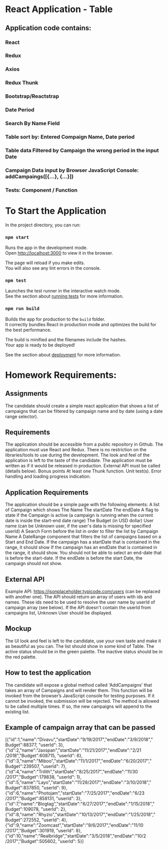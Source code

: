 # React Application - Table

## Application code contains:

### React

### Redux

### Axios

### Redux Thunk

### Bootstrap/Reactstrap

### Date Period

### Search By Name Field

### Table sort by: Entered Compaign Name, Date period

### Table data Filtered by Campaign the wrong period in the input Date

### Campaign Data input by Browser JavaScript Console: addCampaings([{...}, {...}])

### Tests: Component / Function

# To Start the Application

In the project directory, you can run:

### `npm start`

Runs the app in the development mode.\
Open [http://localhost:3000](http://localhost:3000) to view it in the browser.

The page will reload if you make edits.\
You will also see any lint errors in the console.

### `npm test`

Launches the test runner in the interactive watch mode.\
See the section about [running tests](https://facebook.github.io/create-react-app/docs/running-tests) for more information.

### `npm run build`

Builds the app for production to the `build` folder.\
It correctly bundles React in production mode and optimizes the build for the best performance.

The build is minified and the filenames include the hashes.\
Your app is ready to be deployed!

See the section about [deployment](https://facebook.github.io/create-react-app/docs/deployment) for more information.

# Homework Requirements:

## Assignments

The candidate should create a simple react application that shows a list of campaigns that can be filtered by campaign name and by date (using
a date range selector).

## Requirements

The application should be accessible from a public repository in Github.
The application must use React and Redux.
There is no restriction on the libraries/tools to use during the development.
The look and feel of the application is left to the taste of the candidate.
The application must be written as if it would be released in production.
External API must be called (details below).
Bonus points
At least one Thunk function.
Unit test(s).
Error handling and loading progress indication.

## Application Requirements

The application should be a simple page with the following elements:
A list of Campaign which shows
The Name
The startDate
The endDate
A flag to state if the Campaign is active (a campaign is running when the current date is inside the start-end date range)
The Budget (in USD dollar)
User name (can be Unknown user, if the user's data is missing for specified userId)
A Search Form before the list in order to filter the list by Campaign Name
A DateRange component that filters the list of campaigns based on a Start and End Date.
If the campaign has a startDate that is contained in the range, it should show
If the campaign has an endDate that is contained in the range, it should show.
You should not be able to select an end-date that is before the start-date.
If the endDate is before the start Date, the campaign should not show.

## External API

Example API: https://jsonplaceholder.typicode.com/users (can be replaced with another one).
The API should return an array of users with ids and names. These ids need to be used to resolve the user name by userId of campaign array
(see below).
If the API doesn't contain the userId from campaigns list, Unknown User should be displayed.

## Mockup

The UI look and feel is left to the candidate, use your own taste and make it as beautiful as you can.
The list should show in some kind of Table.
The active status should be in the green palette.
The inactive status should be in the red palette.

## How to test the application

The candidate will expose a global method called 'AddCampaigns' that takes an array of Campaigns and will render them.
This function will be invoked from the browser’s JavaScript console for testing purposes. If it cannot be invoked, the submission will be rejected.
The method is allowed to be called multiple times. If so, the new campaigns will append to the existing list.

## Example of campaign array that can be passed

[{"id":1,"name":"Divavu","startDate":"9/19/2017","endDate":"3/9/2018","
Budget":88377, "userId": 3},
{"id":2,"name":"Jaxspan","startDate":"11/21/2017","endDate":"2/21
/2018","Budget":608715, "userId": 6},
{"id":3,"name":"Miboo","startDate":"11/1/2017","endDate":"6/20/2017","
Budget":239507, "userId": 7},
{"id":4,"name":"Trilith","startDate":"8/25/2017","endDate":"11/30
/2017","Budget":179838, "userId": 1},
{"id":5,"name":"Layo","startDate":"11/28/2017","endDate":"3/10/2018","
Budget":837850, "userId": 9},
{"id":6,"name":"Photojam","startDate":"7/25/2017","endDate":"6/23
/2017","Budget":858131, "userId": 3},
{"id":7,"name":"Blogtag","startDate":"6/27/2017","endDate":"1/15/2018","
Budget":109078, "userId": 2},
{"id":8,"name":"Rhyzio","startDate":"10/13/2017","endDate":"1/25/2018","
Budget":272552, "userId": 4},
{"id":9,"name":"Zoomcast","startDate":"9/6/2017","endDate":"11/10
/2017","Budget":301919, "userId": 8},
{"id":10,"name":"Realbridge","startDate":"3/5/2018","endDate":"10/2
/2017","Budget":505602, "userId": 5}]
